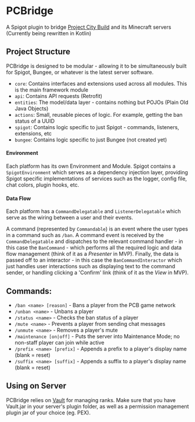 # PCBridge
A Spigot plugin to bridge [Project City Build](https://projectcitybuild.com) and its Minecraft servers
(Currently being rewritten in Kotlin)

## Project Structure
PCBridge is designed to be modular - allowing it to be simultaneously built for Spigot, Bungee, or whatever is the latest server software.

* `core`: Contains interfaces and extensions used across all modules. This is the main framework module
* `api`: Contains API requests (Retrofit)
* `entities`: The model/data layer - contains nothing but POJOs (Plain Old Java Objects) 
* `actions`: Small, reusable pieces of logic. For example, getting the ban status of a UUID
* `spigot`: Contains logic specific to just Spigot - commands, listeners, extensions, etc
* `bungee`: Contains logic specific to just Bungee (not created yet)

#### Environment
Each platform has its own Environment and Module. Spigot contains a `SpigotEnvironment` which serves as a dependency injection layer, providing Spigot specific implementations of services such as the logger, config file, chat colors, plugin hooks, etc.

#### Data Flow
Each platform has a `CommandDelegatable` and `ListenerDelegatable` which serve as the wiring between a user and their events. 

A command (represented by `Commandable`) is an event where the user types in a command such as `/ban`. A command event is received by the `CommandDelegatable` and dispatches to the relevant command handler - in this case the `BanCommand` - which performs all the required logic and data flow management (think of it as a *Presenter* in MVP). Finally, the data is passed off to an interactor - in this case the `BanCommandInteractor` which just handles user interactions such as displaying text to the command sender, or handling clicking a 'Confirm' link (think of it as the *View* in MVP).

## Commands:
* `/ban <name> [reason]` - Bans a player from the PCB game network
* `/unban <name>` - Unbans a player
* `/status <name>` - Checks the ban status of a player
* `/mute <name>` - Prevents a player from sending chat messages
* `/unmute <name>` - Removes a player's mute
* `/maintenance [on|off]` - Puts the server into Maintenance Mode; no non-staff player can join while active
* `/prefix <name> [prefix]` - Appends a prefix to a player's display name (blank = reset)
* `/suffix <name> [suffix]` - Appends a suffix to a player's display name (blank = reset)

## Using on Server
PCBridge relies on [Vault](https://www.spigotmc.org/resources/vault.34315/) for managing ranks.
Make sure that you have Vault.jar in your server's plugin folder, as well as a permission management plugin jar of your choice (eg. PEX).